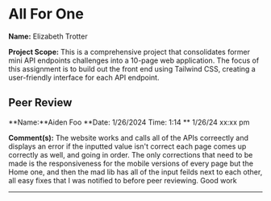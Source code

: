 # All For One


**Name:** Elizabeth Trotter

**Project Scope:** This is a comprehensive project that consolidates former mini API endpoints challenges into a 10-page web application. The focus of this assignment is to build out the front end using Tailwind CSS, creating a user-friendly interface for each API endpoint.


## Peer Review
**Name:**Aiden Foo **Date: 1/26/2024 Time: 1:14 ** 1/26/24 xx:xx pm

**Comment(s):**
The website works and calls all of the APIs correectly and displays an error if the inputted value isn't correct each page comes up correctly as well, and going in order. The only corrections that need to be made is the responsiveness for the mobile versions of every page but the Home one, and then the mad lib has all of the input feilds next to each other, all easy fixes that I was notified to before peer reviewing. Good work


---
